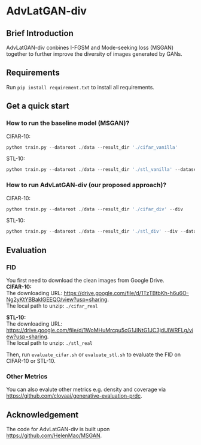 # AdvLatGAN-div
## Brief Introduction
AdvLatGAN-div conbines I-FGSM and Mode-seeking loss (MSGAN) together to further improve the diversity of images generated by GANs.
##  Requirements
Run `pip install requirement.txt` to install all requirements.
## Get a quick start
### How to run the baseline model (MSGAN)?
CIFAR-10:
```python
python train.py --dataroot ./data --result_dir './cifar_vanilla'
```
STL-10:
```python
python train.py --dataroot ./data --result_dir './stl_vanilla' --dataset 'stl10'
```
### How to run AdvLatGAN-div (our proposed approach)?
CIFAR-10:
```python
python train.py --dataroot ./data --result_dir './cifar_div' --div
```
STL-10:
```python
python train.py --dataroot ./data --result_dir './stl_div' --div --dataset 'stl10'
```
## Evaluation
### FID
You first need to download the clean images from Google Drive.</br>
**CIFAR-10:** </br>
The downloading URL: https://drive.google.com/file/d/1TzTBtbKh-h6u6O-Ng2yKtYBBakIGEEQO/view?usp=sharing. </br>The local path to unzip: `./cifar_real`

**STL-10:**  </br>
The downloading URL: https://drive.google.com/file/d/1WoMHuMrcpu5cG1JlNtG1JC3jdUIWRFLg/view?usp=sharing.  </br>The local path to unzip: `./stl_real`

Then, run `evaluate_cifar.sh` or `evaluate_stl.sh` to evaluate the FID on CIFAR-10 or STL-10.
### Other Metrics
You can also evalute other metrics e.g. density and coverage via https://github.com/clovaai/generative-evaluation-prdc.

## Acknowledgement
The code for AdvLatGAN-div is built upon https://github.com/HelenMao/MSGAN.